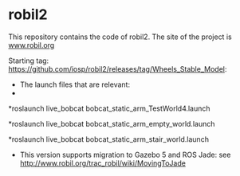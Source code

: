 # robil2
This repository contains the code of robil2.
The site of the project is www.robil.org

Starting tag: https://github.com/iosp/robil2/releases/tag/Wheels_Stable_Model:
- The launch files that are relevant:
- 
*roslaunch live_bobcat bobcat_static_arm_TestWorld4.launch 

*roslaunch live_bobcat bobcat_static_arm_empty_world.launch

*roslaunch live_bobcat bobcat_static_arm_stair_world.launch
- This version supports migration to Gazebo 5 and ROS Jade: see http://www.robil.org/trac_robil/wiki/MovingToJade
